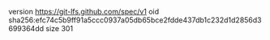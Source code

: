 version https://git-lfs.github.com/spec/v1
oid sha256:efc74c5b9ff91a5ccc0937a05db65bce2fdde437db1c232d1d2856d3699364dd
size 301
